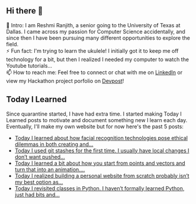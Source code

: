 ## Hi there 👋

🔭  Intro: I am Reshmi Ranjith, a senior going to the University of Texas at Dallas. I came across my passion for Computer Science accidentally, and since then I have been pursuing many different opportunities to explore the field.
<br/> ⚡ Fun fact: I'm trying to learn the ukulele! I initially got it to keep me off technology for a bit, but then I realized I needed my computer to watch the Youtube tutorials...
<br/>📫  How to reach me: Feel free to connect or chat with me on [LinkedIn](https://www.linkedin.com/in/reshmi-ranjith/) or view my Hackathon project porfolio on [Devpost](https://devpost.com/ReshmiCode)!

## Today I Learned

Since quarantine started, I have had extra time. I started making Today I Learned posts to motivate and document something new I learn each day. Eventually, I'll make my own website but for now here's the past 5 posts:

<!-- BLOG-POST-LIST:START -->
- [Today I learned about how facial recognition technologies pose ethical dilemmas in both creating and...](https://simplyprogramming.tumblr.com/post/628026827437375488)
- [Today I used git stashes for the first time. I usually have local changes I don&rsquo;t want pushed...](https://simplyprogramming.tumblr.com/post/627479475248119808)
- [Today I learned a bit about how you start from points and vectors and turn that into an animation....](https://simplyprogramming.tumblr.com/post/627389688864522240)
- [Today I realized building a personal website from scratch probably isn&rsquo;t my best option as...](https://simplyprogramming.tumblr.com/post/627214284902088704)
- [Today I revisited classes in Python. I haven&rsquo;t formally learned Python, just had bits and...](https://simplyprogramming.tumblr.com/post/627118021212798976)
<!-- BLOG-POST-LIST:END -->

<!--
**ReshmiCode/ReshmiCode** is a ✨ _special_ ✨ repository because its `README.md` (this file) appears on your GitHub profile.

Here are some ideas to get you started:

- 🔭 I’m currently working on ...
- 🌱 I’m currently learning ...
- 👯 I’m looking to collaborate on ...
- 🤔 I’m looking for help with ...
- 💬 Ask me about ...
- 📫 How to reach me: ...
- 😄 Pronouns: ...
- ⚡ Fun fact: ...
-->
